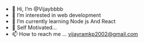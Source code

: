 - 👋 Hi, I’m @Vijaybbbb
- 👀 I’m interested in web development
- 🌱 I’m currently learning Node js And React  
- 💞️ Self Motivated... 
- 📫 How to reach me ... vijayramkp2002@gmail.com

<!---
Vijaybbbb/Vijaybbbb is a ✨ special ✨ repository because its `README.md` (this file) appears on your GitHub profile.
You can click the Preview link to take a look at your changes.
--->
